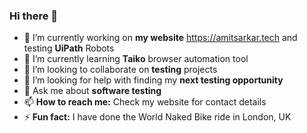 ### Hi there 👋

<!--
**amitsarkar007/amitsarkar007** is a ✨ _special_ ✨ repository because its `README.md` (this file) appears on your GitHub profile.

Here are some ideas to get you started:

- 🔭 I’m currently working on ...
- 🌱 I’m currently learning ...
- 👯 I’m looking to collaborate on ...
- 🤔 I’m looking for help with ...
- 💬 Ask me about ...
- 📫 How to reach me: ...
- 😄 Pronouns: ...
- ⚡ Fun fact: ...
-->

- 🔭 I’m currently working on **my website** https://amitsarkar.tech and testing **UiPath** Robots
- 🌱 I’m currently learning **Taiko** browser automation tool
- 👯 I’m looking to collaborate on **testing** projects
- 🤔 I’m looking for help with finding my **next testing opportunity**
- 💬 Ask me about **software testing**
- 📫 **How to reach me:** Check my website for contact details
- ⚡ **Fun fact:** I have done the World Naked Bike ride in London, UK
